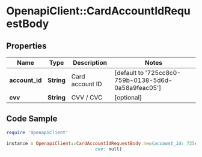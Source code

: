 # OpenapiClient::CardAccountIdRequestBody

## Properties

Name | Type | Description | Notes
------------ | ------------- | ------------- | -------------
**account_id** | **String** | Card account ID | [default to &#39;725cc8c0-759b-0138-5d6d-0a58a9feac05&#39;]
**cvv** | **String** | CVV / CVC | [optional] 

## Code Sample

```ruby
require 'OpenapiClient'

instance = OpenapiClient::CardAccountIdRequestBody.new(account_id: 725cc8c0-759b-0138-5d6d-0a58a9feac05,
                                 cvv: null)
```


